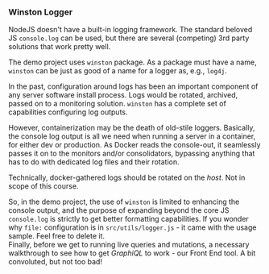 ### Winston Logger

NodeJS doesn't have a built-in logging framework. The standard beloved JS `console.log` can be used, but there are several (competing) 3rd party solutions that work pretty well.

The demo project uses `winston` package. As a package must have a name, `winston` can be just as good of a name for a logger as, e.g., `log4j`.

In the past, configuration around logs has been an important component of any server software install process. Logs would be rotated, archived, passed on to a monitoring solution. `winston` has a complete set of capabilities configuring log outputs. 

However, containerization may be the death of old-stile loggers. Basically, the console log output is all we need when running a server in a container, for either dev or production. As Docker reads the console-out, it seamlessly passes it on to the monitors and/or consolidators, bypassing anything that has to do with dedicated log files and their rotation.

Technically, docker-gathered logs should be rotated on the *host*. Not in scope of this course.

So, in the demo project, the use of `winston` is limited to enhancing the console output, and the purpose of expanding beyond the core JS `console.log` is strictly to get better formatting capabilities. If you wonder why `file:` configuration is in `src/utils/logger.js` - it came with the usage sample. Feel free to delete it.
<br>
Finally, before we get to running live queries and mutations, a necessary walkthrough to see how to get *GraphiQL* to work - our Front End tool. A bit convoluted, but not too bad!